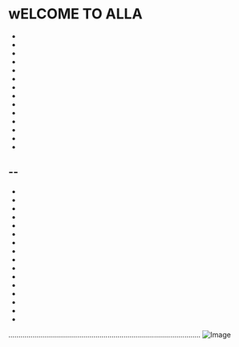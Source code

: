 # wELCOME TO ALLA
- 
-
-
- 
-
-
- 
-
-
- 
-
-
- 
-
-- 
-
-
- 
-
-
- 
-
-
- 
-
-
- 
-
-
- 
-
-
                                                             

............................................................................................... ![Image](https://ogier.io/images/logo-w.png)


